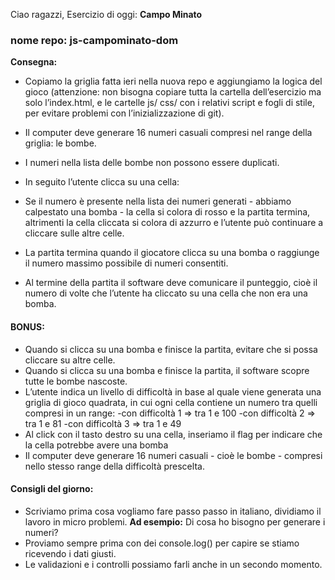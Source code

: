 Ciao ragazzi, Esercizio di oggi: **Campo Minato**
### nome repo: js-campominato-dom

**Consegna:**

- Copiamo la griglia fatta ieri nella nuova repo e aggiungiamo la logica del gioco (attenzione: non bisogna copiare tutta la cartella dell’esercizio ma solo l’index.html, e le cartelle js/ css/ con i relativi script e fogli di stile, per evitare problemi con l’inizializzazione di git).
- Il computer deve generare 16 numeri casuali compresi nel range della griglia: le bombe.
- I numeri nella lista delle bombe non possono essere duplicati.

- In seguito l’utente clicca su una cella:

 - Se il numero è presente nella lista dei numeri generati - abbiamo calpestato una bomba - la cella si colora di rosso e la partita termina, altrimenti la cella cliccata si colora di azzurro e l’utente può continuare a cliccare sulle altre celle.
 - La partita termina quando il giocatore clicca su una bomba o raggiunge il numero massimo possibile di numeri consentiti.
 - Al termine della partita il software deve comunicare il punteggio, cioè il numero di volte che l’utente ha cliccato su una cella che non era una bomba.

#### BONUS:

- Quando si clicca su una bomba e finisce la partita, evitare che si possa cliccare su altre celle.
- Quando si clicca su una bomba e finisce la partita, il software scopre tutte le bombe nascoste.
- L’utente indica un livello di difficoltà in base al quale viene generata una griglia di gioco quadrata, in cui ogni cella contiene un numero tra quelli compresi in un range:
 -con difficoltà 1 => tra 1 e 100
 -con difficoltà 2 => tra 1 e 81
 -con difficoltà 3 => tra 1 e 49
- Al click con il tasto destro su una cella, inseriamo il flag per indicare che la cella potrebbe avere una bomba
-  Il computer deve generare 16 numeri casuali - cioè le bombe - compresi nello stesso range della difficoltà prescelta.

#### Consigli del giorno:

- Scriviamo prima cosa vogliamo fare passo passo in italiano, dividiamo il lavoro in micro problemi.
**Ad esempio:** Di cosa ho bisogno per generare i numeri?
- Proviamo sempre prima con dei console.log() per capire se stiamo ricevendo i dati giusti.
- Le validazioni e i controlli possiamo farli anche in un secondo momento.